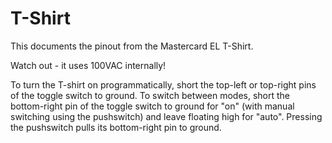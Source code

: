 # T-Shirt

This documents the pinout from the Mastercard EL T-Shirt.

Watch out - it uses 100VAC internally!

To turn the T-shirt on programmatically, short the top-left or top-right pins of the toggle switch to ground.  To switch between modes, short the bottom-right pin of the toggle switch to ground for "on" (with manual switching using the pushswitch) and leave floating high for "auto".  Pressing the pushswitch pulls its bottom-right pin to ground.
